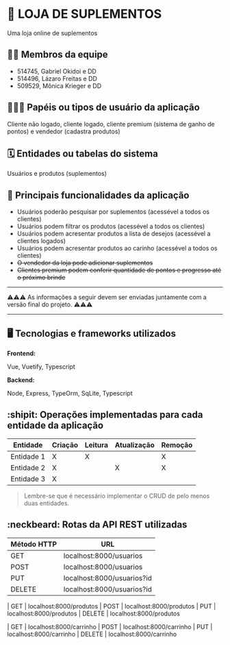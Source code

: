 # :checkered_flag: LOJA DE SUPLEMENTOS

Uma loja online de suplementos

## :technologist: Membros da equipe

- 514745, Gabriel Okidoi e DD
- 514496, Lázaro Freitas e DD
- 509529, Mônica Krieger e DD

## :people_holding_hands: Papéis ou tipos de usuário da aplicação

Cliente não logado, cliente logado, cliente premium (sistema de ganho de pontos) e vendedor (cadastra produtos)

## :spiral_calendar: Entidades ou tabelas do sistema

Usuários e produtos (suplementos)

## :triangular_flag_on_post:	 Principais funcionalidades da aplicação

- Usuários poderão pesquisar por suplementos (acessével a todos os clientes)
- Usuários podem filtrar os produtos (acessével a todos os clientes)
- Usuários podem acresentar produtos a lista de desejos (acessével a clientes logados)
- Usuários podem acresentar produtos ao carinho (acessével a todos os clientes)
- ~~O vendedor da loja pode adicionar suplementos~~
- ~~Clientes premium podem conferir quantidade de pontos e progresso até o próximo brinde~~

----

:warning::warning::warning: As informações a seguir devem ser enviadas juntamente com a versão final do projeto. :warning::warning::warning:


----

## :desktop_computer: Tecnologias e frameworks utilizados

**Frontend:**

Vue, Vuetify, Typescript

**Backend:**

Node, Express, TypeOrm, SqLite, Typescript


## :shipit: Operações implementadas para cada entidade da aplicação


| Entidade| Criação | Leitura | Atualização | Remoção |
| --- | --- | --- | --- | --- |
| Entidade 1 | X |  X  |  | X |
| Entidade 2 | X |    |  X | X |
| Entidade 3 | X |    |  |  |

> Lembre-se que é necessário implementar o CRUD de pelo menos duas entidades.

## :neckbeard: Rotas da API REST utilizadas

| Método HTTP | URL |
| --- | --- |
| GET | localhost:8000/usuarios
| POST | localhost:8000/usuarios
| PUT | localhost:8000/usuarios?id
| DELETE | localhost:8000/usuarios?id

| GET | localhost:8000/produtos
| POST | localhost:8000/produtos
| PUT | localhost:8000/produtos
| DELETE | localhost:8000/produtos

| GET | localhost:8000/carrinho
| POST | localhost:8000/carrinho
| PUT | localhost:8000/carrinho
| DELETE | localhost:8000/carrinho
